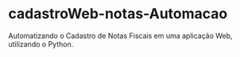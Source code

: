 # cadastroWeb-notas-Automacao
Automatizando o Cadastro de Notas Fiscais em uma aplicação Web, utilizando o Python.
